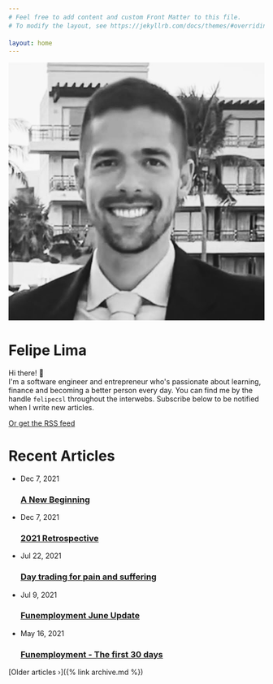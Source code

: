 ```yaml
---
# Feel free to add content and custom Front Matter to this file.
# To modify the layout, see https://jekyllrb.com/docs/themes/#overriding-theme-defaults

layout: home
---
```


<div class="hero">
  <img class="about-avatar" src="/images/avatar-2022-bw.png"/>
  <div class="intro-bio">
    <h1 class="brand-font">Felipe Lima</h1>
    <p>
    Hi there! 👋 <br>I'm a software engineer and entrepreneur who's passionate about learning, finance
    and becoming a better person every day. You can find me by the handle <code>felipecsl</code>
    throughout the interwebs. Subscribe below to be notified when I write new articles.
    </p>
    <script async data-uid="6486d12bcb" src="https://marvelous-builder-9321.ck.page/6486d12bcb/index.js"></script>
    <div class="text-center">
      <a href="{{ "/feed.xml" | relative_url }}" class="rss-subscribe">Or get the RSS feed</a>
    </div>
  </div>
</div>
<h1>Recent Articles</h1>
<ul class="post-list">
  <li>
    <span class="post-meta">Dec 7, 2021</span>
    <h3>
      <a class="post-link" href="/2022/08/27/a-new-beginning.html">
        A New Beginning
      </a>
    </h3>
  </li>
  <li>
    <span class="post-meta">Dec 7, 2021</span>
    <h3>
      <a class="post-link" href="/2021/12/05/2021-retrospective.html">
        2021 Retrospective
      </a>
    </h3>
  </li>
  <li>
    <span class="post-meta">Jul 22, 2021</span>
    <h3>
      <a class="post-link" href="/2021/07/22/day-trading-for-pain-and-suffering.html">
        Day trading for pain and suffering
      </a>
    </h3>
  </li>
  <li>
    <span class="post-meta">Jul 9, 2021</span>
    <h3>
      <a class="post-link" href="/2021/07/09/funemployment-june-update.html">
        Funemployment June Update
      </a>
    </h3>
  </li>
  <li>
    <span class="post-meta">May 16, 2021</span>
    <h3>
      <a class="post-link" href="/2021/05/16/funemployment-first-30-days.html">
        Funemployment - The first 30 days
      </a>
    </h3>
  </li>
</ul>
[Older articles &rsaquo;]({% link archive.md %})
